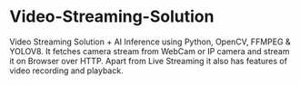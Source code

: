 # Video-Streaming-Solution
Video Streaming Solution + AI Inference using Python, OpenCV, FFMPEG &amp; YOLOV8. It fetches camera stream from WebCam or IP camera and stream it on Browser over HTTP. Apart from Live Streaming it also has features of video recording and playback. 
